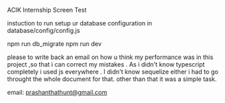 ACIK Internship Screen Test

instuction to run 
setup ur database configuration in database/config/config.js

npm run db_migrate
npm run dev



please to write back an email on how  u think my performance was in this project ,so that i can 
correct my mistakes .
As i didn't know typescript completely i used js everywhere . 
I didn't know sequelize either i had to go throught the whole document for that. 
other than that it was a simple task. 
 
email: prashanthathunt@gmail.com

